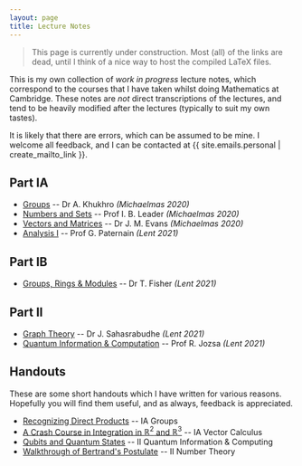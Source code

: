 ```yaml
---
layout: page
title: Lecture Notes
---
```


> This page is currently under construction. Most (all) of the links are dead, until I think of a nice way to host the compiled LaTeX files.

This is my own collection of _work in progress_ lecture notes, which correspond to the courses that I have taken whilst doing Mathematics at Cambridge. These notes are _not_ direct transcriptions of the lectures, and tend to be heavily modified after the lectures (typically to suit my own tastes).

It is likely that there are errors, which can be assumed to be mine. I welcome all feedback, and I can be contacted at {{ site.emails.personal | create_mailto_link }}.

## Part IA

- [Groups]() -- Dr A. Khukhro _(Michaelmas 2020)_
- [Numbers and Sets]() -- Prof I. B. Leader _(Michaelmas 2020)_
- [Vectors and Matrices]() -- Dr J. M. Evans _(Michaelmas 2020)_
- [Analysis I]() -- Prof G. Paternain _(Lent 2021)_

## Part IB

- [Groups, Rings &amp; Modules]() -- Dr T. Fisher _(Lent 2021)_

## Part II

- [Graph Theory]() -- Dr J. Sahasrabudhe _(Lent 2021)_
- [Quantum Information &amp; Computation]() -- Prof R. Jozsa _(Lent 2021)_

## Handouts

These are some short handouts which I have written for various reasons. Hopefully you will find them useful, and as always, feedback is appreciated.

- [Recognizing Direct Products]() -- IA Groups
- [A Crash Course in Integration in $\mathbb{R}^2$ and $\mathbb{R}^3$]() -- IA Vector Calculus
- [Qubits and Quantum States]() -- II Quantum Information &amp; Computing
- [Walkthrough of Bertrand's Postulate]() -- II Number Theory

<!-- {% assign posts = site.posts | where_exp: "post", "post.index != nil" | where: "index.best_of", true %}
{% include archive_list.html %} -->
